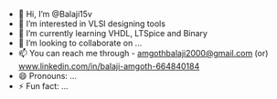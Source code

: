 - 👋 Hi, I’m @Balaji15v
- 👀 I’m interested in VLSI designing tools
- 🌱 I’m currently learning VHDL, LTSpice and Binary
- 💞️ I’m looking to collaborate on ...
- 📫 You can reach me through - amgothbalaji2000@gmail.com (or) www.linkedin.com/in/balaji-amgoth-664840184
- 😄 Pronouns: ...
- ⚡ Fun fact: ...

<!---
Balaji15v/Balaji15v is a ✨ special ✨ repository because its `README.md` (this file) appears on your GitHub profile.
You can click the Preview link to take a look at your changes.
--->
